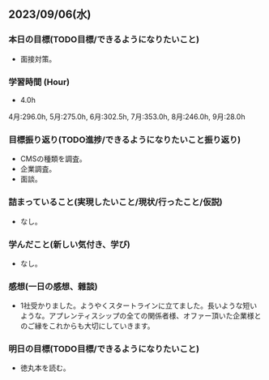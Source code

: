 ## 2023/09/06(水)

### 本日の目標(TODO目標/できるようになりたいこと)

- 面接対策。

### 学習時間 (Hour)

- 4.0h

4月:296.0h, 5月:275.0h, 6月:302.5h, 7月:353.0h, 8月:246.0h, 9月:28.0h

### 目標振り返り(TODO進捗/できるようになりたいこと振り返り)

- CMSの種類を調査。
- 企業調査。
- 面談。

### 詰まっていること(実現したいこと/現状/行ったこと/仮説)

- なし。

### 学んだこと(新しい気付き、学び)

- なし。

### 感想(一日の感想、雜談)

- 1社受かりました。ようやくスタートラインに立てました。長いような短いような。アプレンティスシップの全ての関係者様、オファー頂いた企業様とのご縁をこれからも大切にしていきます。

### 明日の目標(TODO目標/できるようになりたいこと)

- 徳丸本を読む。

